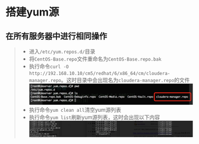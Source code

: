 # 搭建yum源
## 在所有服务器中进行相同操作
> * 进入`/etc/yum.repos.d/`目录
> * 将`CentOS-Base.repo`文件重命名为`CentOS-Base.repo.bak`
> * 执行命令`curl -O http://192.168.10.10/cm5/redhat/6/x86_64/cm/cloudera-manager.repo`。这时目录中会出现名为`cloudera-manager.repo`的文件
 ![yum-deploy1][1]
> * 执行命令`yum clean all`清空yum源列表
> * 执行命令`yum list`刷新yum源列表，这时会出现以下内容
> ![yum-deploy1][2]

[1]:./images/yum-deploy1.png
[2]:./images/yum-list.png